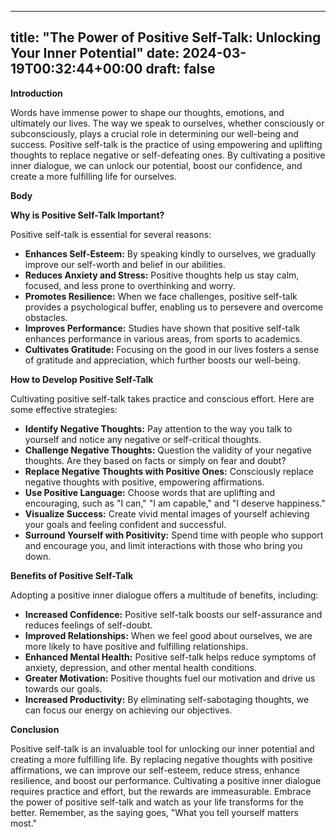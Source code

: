 
---
title: "The Power of Positive Self-Talk: Unlocking Your Inner Potential"
date: 2024-03-19T00:32:44+00:00
draft: false
---

**Introduction**

Words have immense power to shape our thoughts, emotions, and ultimately our lives. The way we speak to ourselves, whether consciously or subconsciously, plays a crucial role in determining our well-being and success. Positive self-talk is the practice of using empowering and uplifting thoughts to replace negative or self-defeating ones. By cultivating a positive inner dialogue, we can unlock our potential, boost our confidence, and create a more fulfilling life for ourselves.

**Body**

**Why is Positive Self-Talk Important?**

Positive self-talk is essential for several reasons:

* **Enhances Self-Esteem:** By speaking kindly to ourselves, we gradually improve our self-worth and belief in our abilities.
* **Reduces Anxiety and Stress:** Positive thoughts help us stay calm, focused, and less prone to overthinking and worry.
* **Promotes Resilience:** When we face challenges, positive self-talk provides a psychological buffer, enabling us to persevere and overcome obstacles.
* **Improves Performance:** Studies have shown that positive self-talk enhances performance in various areas, from sports to academics.
* **Cultivates Gratitude:** Focusing on the good in our lives fosters a sense of gratitude and appreciation, which further boosts our well-being.

**How to Develop Positive Self-Talk**

Cultivating positive self-talk takes practice and conscious effort. Here are some effective strategies:

* **Identify Negative Thoughts:** Pay attention to the way you talk to yourself and notice any negative or self-critical thoughts.
* **Challenge Negative Thoughts:** Question the validity of your negative thoughts. Are they based on facts or simply on fear and doubt?
* **Replace Negative Thoughts with Positive Ones:** Consciously replace negative thoughts with positive, empowering affirmations.
* **Use Positive Language:** Choose words that are uplifting and encouraging, such as "I can," "I am capable," and "I deserve happiness."
* **Visualize Success:** Create vivid mental images of yourself achieving your goals and feeling confident and successful.
* **Surround Yourself with Positivity:** Spend time with people who support and encourage you, and limit interactions with those who bring you down.

**Benefits of Positive Self-Talk**

Adopting a positive inner dialogue offers a multitude of benefits, including:

* **Increased Confidence:** Positive self-talk boosts our self-assurance and reduces feelings of self-doubt.
* **Improved Relationships:** When we feel good about ourselves, we are more likely to have positive and fulfilling relationships.
* **Enhanced Mental Health:** Positive self-talk helps reduce symptoms of anxiety, depression, and other mental health conditions.
* **Greater Motivation:** Positive thoughts fuel our motivation and drive us towards our goals.
* **Increased Productivity:** By eliminating self-sabotaging thoughts, we can focus our energy on achieving our objectives.

**Conclusion**

Positive self-talk is an invaluable tool for unlocking our inner potential and creating a more fulfilling life. By replacing negative thoughts with positive affirmations, we can improve our self-esteem, reduce stress, enhance resilience, and boost our performance. Cultivating a positive inner dialogue requires practice and effort, but the rewards are immeasurable. Embrace the power of positive self-talk and watch as your life transforms for the better. Remember, as the saying goes, "What you tell yourself matters most."